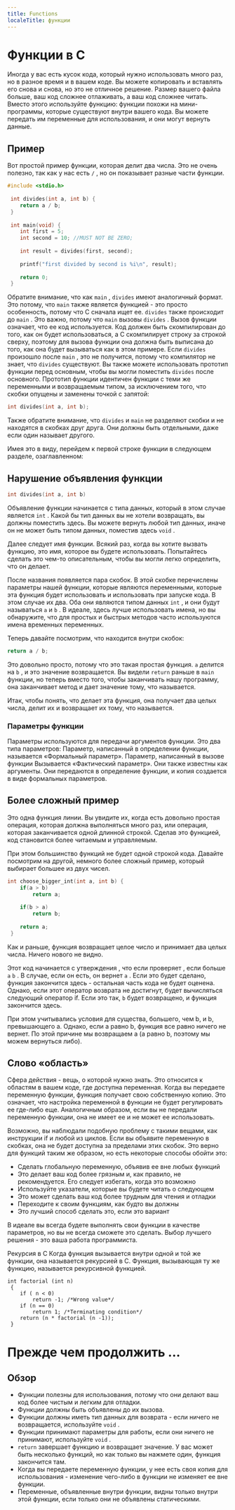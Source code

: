 ```yaml
---
title: Functions
localeTitle: функции
---
```

# Функции в C

Иногда у вас есть кусок кода, который нужно использовать много раз, но в разное время и в вашем коде. Вы можете копировать и вставлять его снова и снова, но это не отличное решение. Размер вашего файла больше, ваш код сложнее отлаживать, а ваш код сложнее читать. Вместо этого используйте функцию: функции похожи на мини-программы, которые существуют внутри вашего кода. Вы можете передать им переменные для использования, и они могут вернуть данные.

## Пример

Вот простой пример функции, которая делит два числа. Это не очень полезно, так как у нас есть `/` , но он показывает разные части функции.

```C
#include <stdio.h> 
 
 int divides(int a, int b) { 
    return a / b; 
 } 
 
 int main(void) { 
    int first = 5; 
    int second = 10; //MUST NOT BE ZERO; 
 
    int result = divides(first, second); 
 
    printf("first divided by second is %i\n", result); 
 
    return 0; 
 } 
```

Обратите внимание, что как `main` , `divides` имеют аналогичный формат. Это потому, что `main` также является функцией - это просто особенность, потому что C сначала ищет ее. `divides` также происходит до `main` . Это важно, потому что `main` вызовы `divides` . Вызов функции означает, что ее код используется. Код должен быть скомпилирован до того, как он будет использоваться, а C скомпилирует строку за строкой сверху, поэтому для вызова функции она должна быть выписана до того, как она будет вызываться как в этом примере. Если `divides` произошло после `main` , это не получится, потому что компилятор не знает, что `divides` существуют. Вы также можете использовать прототип функции перед основным, чтобы вы могли поместить `divides` после основного. Прототип функции идентичен функции с теми же переменными и возвращаемым типом, за исключением того, что скобки опущены и заменены точкой с запятой:

```C
int divides(int a, int b); 
```

Также обратите внимание, что `divides` и `main` не разделяют скобки и не находятся в скобках друг друга. Они должны быть отдельными, даже если один называет другого.

Имея это в виду, перейдем к первой строке функции в следующем разделе, озаглавленном:

## Нарушение объявления функции

```C
int divides(int a, int b) 
```

Объявление функции начинается с типа данных, который в этом случае является `int` . Какой бы тип данных вы не хотели возвращать, вы должны поместить здесь. Вы можете вернуть любой тип данных, иначе он не может быть типом данных, поместив здесь `void` .

Далее следует имя функции. Всякий раз, когда вы хотите вызвать функцию, это имя, которое вы будете использовать. Попытайтесь сделать это чем-то описательным, чтобы вы могли легко определить, что он делает.

После названия появляется пара скобок. В этой скобке перечислены параметры нашей функции, которые являются переменными, которые эта функция будет использовать и использовать при запуске кода. В этом случае их два. Оба они являются типом данных `int` , и они будут называться `a` и `b` . В идеале, здесь лучше использовать имена, но вы обнаружите, что для простых и быстрых методов часто используются имена временных переменных.

Теперь давайте посмотрим, что находится внутри скобок:

```C
return a / b; 
```

Это довольно просто, потому что это такая простая функция. `a` делится на `b` , и это значение возвращается. Вы видели `return` раньше в `main` функции, но теперь вместо того, чтобы заканчивать нашу программу, она заканчивает метод и дает значение тому, что называется.

Итак, чтобы понять, что делает эта функция, она получает два целых числа, делит их и возвращает их тому, что называется.

### Параметры функции

Параметры используются для передачи аргументов функции. Это два типа параметров: Параметр, написанный в определении функции, называется «Формальный параметр». Параметр, написанный в вызове функции Вызывается «Фактический параметр». Они также известны как аргументы. Они передаются в определение функции, и копия создается в виде формальных параметров.

## Более сложный пример

Это одна функция линии. Вы увидите их, когда есть довольно простая операция, которая должна выполняться много раз, или операция, которая заканчивается одной длинной строкой. Сделав это функцией, код становится более читаемым и управляемым.

При этом большинство функций не будет одной строкой кода. Давайте посмотрим на другой, немного более сложный пример, который выбирает большее из двух чисел.

```C
int choose_bigger_int(int a, int b) { 
    if(a > b) 
        return a; 
 
    if(b > a) 
        return b; 
 
    return a; 
 } 
```

Как и раньше, функция возвращает целое число и принимает два целых числа. Ничего нового не видно.

Этот код начинается с утверждения , что если проверяет , если больше `a` `b` . В случае, если он есть, он вернет `a` . Если это будет сделано, функция закончится здесь - остальная часть кода не будет оценена. Однако, если этот оператор возврата не достигнут, будет вычисляться следующий оператор if. Если это так, `b` будет возвращено, и функция закончится здесь.

При этом учитывались условия для существа, большего, чем b, и b, превышающего a. Однако, если a равно b, функция все равно ничего не вернет. По этой причине мы возвращаем a (a равно b, поэтому мы можем вернуться либо).

## Слово «область»

Сфера действия - вещь, о которой нужно знать. Это относится к областям в вашем коде, где доступна переменная. Когда вы передаете переменную функции, функция получает свою собственную копию. Это означает, что настройка переменной в функции не будет регулировать ее где-либо еще. Аналогичным образом, если вы не передали переменную функции, она не имеет ее и не может ее использовать.

Возможно, вы наблюдали подобную проблему с такими вещами, как инструкции if и любой из циклов. Если вы объявите переменную в скобках, она не будет доступна за пределами этих скобок. Это верно для функций таким же образом, но есть некоторые способы обойти это:

*   Сделать глобальную переменную, объявив ее вне любых функций
*   Это делает ваш код более грязным и, как правило, не рекомендуется. Его следует избегать, когда это возможно
*   Используйте указатели, которые вы будете читать о следующем
*   Это может сделать ваш код более трудным для чтения и отладки
*   Переходите к своим функциям, как будто вы должны
*   Это лучший способ сделать это, если это вариант

В идеале вы всегда будете выполнять свои функции в качестве параметров, но вы не всегда сможете это сделать. Выбор лучшего решения - это ваша работа программиста.

Рекурсия в C Когда функция вызывается внутри одной и той же функции, она называется рекурсией в C. Функция, вызывающая ту же функцию, называется рекурсивной функцией.
```
int factorial (int n) 
 { 
    if ( n < 0) 
        return -1; /*Wrong value*/ 
    if (n == 0) 
        return 1; /*Terminating condition*/ 
    return (n * factorial (n -1)); 
 } 
```

# Прежде чем продолжить ...

## Обзор

*   Функции полезны для использования, потому что они делают ваш код более чистым и легким для отладки.
*   Функции должны быть объявлены до их вызова.
*   Функции должны иметь тип данных для возврата - если ничего не возвращается, используйте `void` .
*   Функции принимают параметры для работы, если они ничего не принимают, используйте `void` .
*   `return` завершает функцию и возвращает значение. У вас может быть несколько функций, но как только вы нажмете один, функция закончится там.
*   Когда вы передаете переменную функции, у нее есть своя копия для использования - изменение чего-либо в функции не изменяет ее вне функции.
*   Переменные, объявленные внутри функции, видны только внутри этой функции, если только они не объявлены статическими.